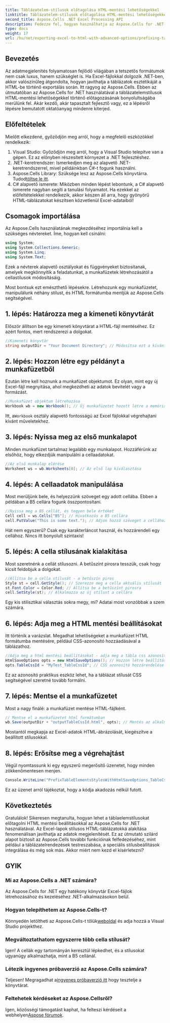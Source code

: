 ```yaml
---
title: Táblázatelem-stílusok előtagolása HTML-mentési lehetőségekkel
linktitle: Táblázatelem-stílusok előtagolása HTML-mentési lehetőségekkel
second_title: Aspose.Cells .NET Excel Processing API
description: Fedezze fel, hogyan használhatja az Aspose.Cells for .NET-et a táblázatstílusok előtagozásához HTML-ben, lépésről lépésre példákkal javítva az Excel-exportálást.
type: docs
weight: 17
url: /hu/net/exporting-excel-to-html-with-advanced-options/prefixing-table-elements-styles/
---
```

## Bevezetés
Az adatmegjelenítés folyamatosan fejlődő világában a tetszetős formátumok nem csak luxus, hanem szükséglet is. Ha Excel-fájlokkal dolgozik .NET-ben, akkor valószínűleg átgondolta, hogyan javíthatja a táblázatok esztétikáját a HTML-be történő exportálás során. Itt ragyog az Aspose.Cells. Ebben az útmutatóban az Aspose.Cells for .NET használatával a táblázatelemstílusok HTML-mentési lehetőségekkel történő előtagozásának bonyolultságába merülünk fel. Akár kezdő, akár tapasztalt fejlesztő vagy, ez a lépésről lépésre bemutatott oktatóanyag mindenre kiterjed.
## Előfeltételek
Mielőtt elkezdené, győződjön meg arról, hogy a megfelelő eszközökkel rendelkezik:
1. Visual Studio: Győződjön meg arról, hogy a Visual Studio telepítve van a gépen. Ez az előnyben részesített környezet a .NET fejlesztéshez.
2. .NET-keretrendszer: Ismerkedjen meg az alapvető .NET-keretrendszerrel, mivel példáinkban C#-t fogunk használni.
3.  Aspose.Cells Library: Szüksége lesz az Aspose.Cells könyvtárra. Tudod[töltse le itt](https://releases.aspose.com/cells/net/).
4. C# alapvető ismerete: Miközben minden lépést lebontunk, a C# alapvető ismerete nagyban segíti a tanulási folyamatot.
Ha ezekkel az előfeltételekkel rendelkezik, akkor készen áll arra, hogy gyönyörű HTML-táblázatokat készítsen közvetlenül Excel-adataiból!
## Csomagok importálása
Az Aspose.Cells használatának megkezdéséhez importálnia kell a szükséges névtereket. Íme, hogyan kell csinálni:
```csharp
using System;
using System.Collections.Generic;
using System.Linq;
using System.Text;
```
Ezek a névterek alapvető osztályokat és függvényeket biztosítanak, amelyek megkönnyítik a feladatunkat, a munkafüzetek létrehozásától a cellastílusok módosításáig.

Most bontsuk ezt emészthető lépésekre. Létrehozunk egy munkafüzetet, manipulálunk néhány stílust, és HTML formátumba mentjük az Aspose.Cells segítségével.
## 1. lépés: Határozza meg a kimeneti könyvtárát
Először állítson be egy kimeneti könyvtárat a HTML-fájl mentéséhez. Ez azért fontos, mert rendszerezi a dolgokat.
```csharp
//Kimeneti könyvtár
string outputDir = "Your Document Directory"; // Módosítsa ezt a kívánt kimeneti könyvtárra
```
## 2. lépés: Hozzon létre egy példányt a munkafüzetből
Ezután létre kell hoznunk a munkafüzet objektumot. Ez olyan, mint egy új Excel-fájl megnyitása, ahol megkezdheti az adatok bevitelét vagy a formázást.
```csharp
//Munkafüzet objektum létrehozása
Workbook wb = new Workbook(); // Új munkafüzetet hozott létre a memóriában
```
 Itt, a`Workbook` osztály alapvető fontosságú az Excel fájlokkal végrehajtani kívánt műveletekhez. 
## 3. lépés: Nyissa meg az első munkalapot
Minden munkafüzet tartalmaz legalább egy munkalapot. Hozzáférünk az elsőhöz, hogy elkezdjük manipulálni a cellaadatokat.
```csharp
//Az első munkalap elérése
Worksheet ws = wb.Worksheets[0]; // Az első lap kiválasztása
```
## 4. lépés: A cellaadatok manipulálása
Most merüljünk bele, és helyezzünk szöveget egy adott cellába. Ebben a példában a B5 cellára fogunk összpontosítani.
```csharp
//Nyissa meg a B5 cellát, és tegyen bele értéket
Cell cell = ws.Cells["B5"]; // Hivatkozás a B5 cellára
cell.PutValue("This is some text."); // Adjon hozzá szöveget a cellához
```
Hát nem egyszerű? Csak egy karakterláncot használ, és hozzárendeli egy cellához. Nincs itt bonyolult szintaxis!
## 5. lépés: A cella stílusának kialakítása
Most szeretnénk a cellát stílusozni. A betűszínt pirosra tesszük, csak hogy kicsit feldobjuk a dolgokat.
```csharp
//Állítsa be a cella stílusát - a betűszín piros
Style st = cell.GetStyle(); // Szerezze meg a cella aktuális stílusát
st.Font.Color = Color.Red; // Állítsa be a betűszínt pirosra
cell.SetStyle(st); // Alkalmazza az új stílust a cellára
```
Egy kis stilisztikai választás sokra megy, mi? Adatai most vonzóbbak a szem számára.
## 6. lépés: Adja meg a HTML mentési beállításokat
Itt történik a varázslat. Megadhat lehetőségeket a munkafüzet HTML formátumba mentésére, például CSS-azonosító hozzáadásával a táblázathoz.
```csharp
//Adja meg a html mentési beállításokat - adja meg a tábla css azonosítóját
HtmlSaveOptions opts = new HtmlSaveOptions(); // Hozzon létre beállításokat a HTML-mentésünkhöz
opts.TableCssId = "MyTest_TableCssId"; // CSS azonosító hozzárendelése
```
Ez az azonosító praktikus eszköz lehet, ha a táblázat stílusát CSS segítségével szeretné tovább formálni.
## 7. lépés: Mentse el a munkafüzetet
Most a nagy finálé: a munkafüzet mentése HTML-fájlként. 
```csharp
// Mentse el a munkafüzetet html formátumban
wb.Save(outputDir + "outputTableCssId.html", opts); // Mentés az alkalmazott opciókkal
```
Mostantól megkapja az Excel-adatok HTML-ábrázolását, kiegészítve a beállított stílusokkal.
## 8. lépés: Erősítse meg a végrehajtást
Végül nyomtassunk ki egy egyszerű megerősítő üzenetet, hogy minden zökkenőmentesen menjen.
```csharp
Console.WriteLine("PrefixTableElementsStylesWithHtmlSaveOptions_TableCssIdProperty executed successfully.");
```
Ez az üzenet arról tájékoztat, hogy a kódja akadozás nélkül futott.
## Következtetés
Gratulálok! Sikeresen megtanulta, hogyan lehet a táblaelemstílusokat előtagolni HTML mentési beállításokkal az Aspose.Cells for .NET használatával. Az Excel-lapok stílusos HTML-táblázatokká alakítása fenomenálisan javíthatja az adatok megjelenítését. Ez az útmutató szilárd alapot biztosít az Aspose.Cells további funkcióinak felfedezéséhez, mint például a táblázatelrendezések testreszabása, a speciális stílusbeállítások integrálása és még sok más. Akkor miért nem kezd el kísérletezni?
## GYIK
### Mi az Aspose.Cells a .NET számára?  
Az Aspose.Cells for .NET egy hatékony könyvtár Excel-fájlok létrehozásához és kezeléséhez .NET-alkalmazásokon belül.
### Hogyan telepíthetem az Aspose.Cells-t?  
 Könnyedén letöltheti az Aspose.Cells-t tőlük[weboldal](https://releases.aspose.com/cells/net/) és adja hozzá a Visual Studio projekthez.
### Megváltoztathatom egyszerre több cella stílusát?  
Igen! A cellák egy tartományán keresztül lépkedhet, és a stílusokat ugyanúgy alkalmazhatja, mint a B5 cellánál.
### Létezik ingyenes próbaverzió az Aspose.Cells számára?  
 Teljesen! Megragadhat a[ingyenes próbaverzió itt](https://releases.aspose.com/) hogy tesztelje a könyvtárat.
### Feltehetek kérdéseket az Aspose.Cellsről?  
Igen, közösségi támogatást kaphat, ha felteszi kérdéseit a webhelyen[Aspose fórumok](https://forum.aspose.com/c/cells/9).